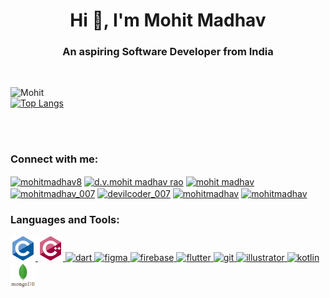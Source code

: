 <h1 align="center">Hi 👋, I'm Mohit Madhav</h1>
<h3 align="center">An aspiring Software Developer from India</h3>

<br>


![Mohit](https://github-readme-stats.vercel.app/api?username=Mohitmadhav&show_icons=true&theme=blue-green)
<br>
[![Top Langs](https://github-readme-stats.vercel.app/api/top-langs/?username=Mohitmadhav&layout=compact&theme=blue-green)](https://github.com/anuraghazra/github-readme-stats)

<br>
<br>
<h3 align="left">Connect with me:</h3>
<p align="left">
<a href="https://twitter.com/mohitmadhav8" target="blank"><img align="center" src="https://cdn.jsdelivr.net/npm/simple-icons@3.0.1/icons/twitter.svg" alt="mohitmadhav8" height="30" width="40" /></a>
<a href="https://linkedin.com/in/d.v.mohit madhav rao" target="blank"><img align="center" src="https://cdn.jsdelivr.net/npm/simple-icons@3.0.1/icons/linkedin.svg" alt="d.v.mohit madhav rao" height="30" width="40" /></a>
<a href="https://fb.com/mohit madhav" target="blank"><img align="center" src="https://cdn.jsdelivr.net/npm/simple-icons@3.0.1/icons/facebook.svg" alt="mohit madhav" height="30" width="40" /></a>
<a href="https://instagram.com/mohitmadhav_007" target="blank"><img align="center" src="https://cdn.jsdelivr.net/npm/simple-icons@3.0.1/icons/instagram.svg" alt="mohitmadhav_007" height="30" width="40" /></a>
<a href="https://www.codechef.com/users/devilcoder_007" target="blank"><img align="center" src="https://cdn.jsdelivr.net/npm/simple-icons@3.1.0/icons/codechef.svg" alt="devilcoder_007" height="30" width="40" /></a>
<a href="https://www.hackerrank.com/mohitmadhav" target="blank"><img align="center" src="https://cdn.jsdelivr.net/npm/simple-icons@3.0.1/icons/hackerrank.svg" alt="mohitmadhav" height="30" width="40" /></a>
<a href="https://auth.geeksforgeeks.org/user/mohitmadhav" target="blank"><img align="center" src="https://cdn.jsdelivr.net/npm/simple-icons@3.0.1/icons/geeksforgeeks.svg" alt="mohitmadhav" height="30" width="40" /></a>
</p>

<h3 align="left">Languages and Tools:</h3>
<p align="left"> <a href="https://www.cprogramming.com/" target="_blank"> <img src="https://raw.githubusercontent.com/devicons/devicon/master/icons/c/c-original.svg" alt="c" width="40" height="40"/> </a> <a href="https://www.w3schools.com/cpp/" target="_blank"> <img src="https://raw.githubusercontent.com/devicons/devicon/master/icons/cplusplus/cplusplus-original.svg" alt="cplusplus" width="40" height="40"/> </a> <a href="https://dart.dev" target="_blank"> <img src="https://www.vectorlogo.zone/logos/dartlang/dartlang-icon.svg" alt="dart" width="40" height="40"/> </a> <a href="https://www.figma.com/" target="_blank"> <img src="https://www.vectorlogo.zone/logos/figma/figma-icon.svg" alt="figma" width="40" height="40"/> </a> <a href="https://firebase.google.com/" target="_blank"> <img src="https://www.vectorlogo.zone/logos/firebase/firebase-icon.svg" alt="firebase" width="40" height="40"/> </a> <a href="https://flutter.dev" target="_blank"> <img src="https://www.vectorlogo.zone/logos/flutterio/flutterio-icon.svg" alt="flutter" width="40" height="40"/> </a> <a href="https://git-scm.com/" target="_blank"> <img src="https://www.vectorlogo.zone/logos/git-scm/git-scm-icon.svg" alt="git" width="40" height="40"/> </a> <a href="https://www.adobe.com/in/products/illustrator.html" target="_blank"> <img src="https://www.vectorlogo.zone/logos/adobe_illustrator/adobe_illustrator-icon.svg" alt="illustrator" width="40" height="40"/> </a> <a href="https://kotlinlang.org" target="_blank"> <img src="https://www.vectorlogo.zone/logos/kotlinlang/kotlinlang-icon.svg" alt="kotlin" width="40" height="40"/> </a> <a href="https://www.mongodb.com/" target="_blank"> <img src="https://raw.githubusercontent.com/devicons/devicon/master/icons/mongodb/mongodb-original-wordmark.svg" alt="mongodb" width="40" height="40"/> </a> </p>

<!--
<p align= "center">
<img src="https://github-readme-stats.vercel.app/api/top-langs?username=mohitmadhav&show_icons=true&theme=merko&title_color=19cc91&text_color=19cc91&locale=en&layout=compact" alt="mohitmadhav" />
-->
